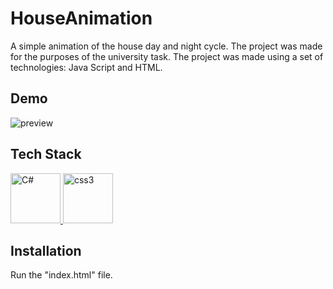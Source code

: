 # HouseAnimation

A simple animation of the house day and night cycle. The project was made for the purposes of the university task. The project was made using a set of technologies: Java Script and HTML.

## Demo

![preview](https://user-images.githubusercontent.com/116505961/198730398-443e3769-02af-4159-9d78-ec0c1ff467be.gif)

## Tech Stack

<p align="left"> <a href="https://www.w3schools.com/js/" target="_blank" rel="noreferrer"> <img src="https://www.freepnglogos.com/uploads/javascript-png/javascript-logo-hq-png-1.png" alt="C#" width="80" height="80"/> </a> <a href="https://www.w3schools.com/js/" target="_blank" rel="noreferrer"> </a> <a href="https://www.w3schools.com/html/" target="_blank" rel="noreferrer"> <img src="https://play-lh.googleusercontent.com/vzHVyL8G7birnPZ0zuCQQ2uDxuLIXzYOUGjFDFzIqfx-ww1fq8IysoEiWzhWI3Dw08g" alt="css3" width="80" height="80"/> </a>

## Installation

Run the "index.html" file.
